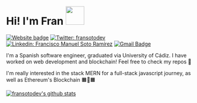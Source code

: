 <h1 >  Hi! I'm Fran <img src="https://media0.giphy.com/media/du3J3cXyzhj75IOgvA/giphy.gif" width="50px" /> </h1>

[![Website badge](https://img.shields.io/badge/-Check%20my%20website-yellow)](https://fransoto.dev)
[![Twitter: fransotodev](https://img.shields.io/twitter/follow/fransotodev?color=green&style=for-the-badge&logo=twitter)](https://twitter.com/fransotodev)
[![Linkedin: Francisco Manuel Soto Ramírez](https://img.shields.io/badge/-linkedin-blue?style=for-the-badge&logo=Linkedin&logoColor=white)](https://www.linkedin.com/in/francisco-manuel-soto-ram%C3%ADrez-637779193/)
[![Gmail Badge](https://img.shields.io/badge/-franciscomanuel.sotoramirez@gmail.com-c14438?style=for-the-badge&logo=Gmail&logoColor=white)](mailto:franciscomanuel.sotoramirez@gmail.com)


I'm a Spanish software engineer, graduated via University of Cádiz. I have worked on web development and blockchain! Feel free to check my repos 🧐

I'm really interested in the stack MERN for a full-stack javascript journey, as well as Ethereum's Blockchain 🟧🔗🟧



[![fransotodev's github stats](https://github-readme-stats.vercel.app/api?username=fransotodev&show_icons=true&theme=gruvbox)](https://github.com/anuraghazra/github-readme-stats)




